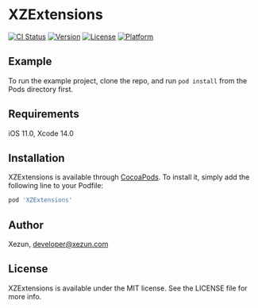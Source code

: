 # XZExtensions

[![CI Status](https://img.shields.io/travis/xezun/XZExtensions.svg?style=flat)](https://travis-ci.org/xezun/XZExtensions)
[![Version](https://img.shields.io/cocoapods/v/XZExtensions.svg?style=flat)](https://cocoapods.org/pods/XZExtensions)
[![License](https://img.shields.io/cocoapods/l/XZExtensions.svg?style=flat)](https://cocoapods.org/pods/XZExtensions)
[![Platform](https://img.shields.io/cocoapods/p/XZExtensions.svg?style=flat)](https://cocoapods.org/pods/XZExtensions)

## Example

To run the example project, clone the repo, and run `pod install` from the Pods directory first.

## Requirements

iOS 11.0, Xcode 14.0

## Installation

XZExtensions is available through [CocoaPods](https://cocoapods.org). To install it, simply add the following line to your Podfile:

```ruby
pod 'XZExtensions'
```

## Author

Xezun, developer@xezun.com

## License

XZExtensions is available under the MIT license. See the LICENSE file for more info.

